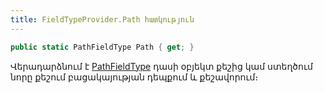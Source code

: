 ```yaml
---
title: FieldTypeProvider.Path հատկություն
---
```


```c#
public static PathFieldType Path { get; }
```

Վերադարձնում է [PathFieldType](../system_types.md#pathfieldtype) դասի օբյեկտ քեշից կամ ստեղծում նորը քեշում բացակայության դեպքում և քեշավորում։
